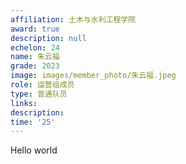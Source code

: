 ```yaml
---
affiliation: 土木与水利工程学院
award: true
description: null
echelon: 24
name: 朱云福
grade: 2023
image: images/member_photo/朱云福.jpeg
role: 运营组成员
type: 普通队员 
links:
description: 
time: '25'
---
```

Hello world